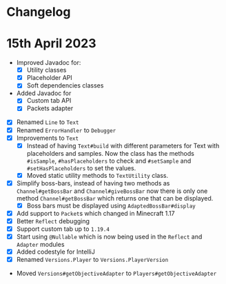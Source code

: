 Changelog
===

# 15th April 2023

- Improved Javadoc for:
  - [X] Utility classes
  - [X] Placeholder API
  - [X] Soft dependencies classes
- Added Javadoc for
  - [X] Custom tab API
  - [X] Packets adapter
- [X] Renamed `Line` to `Text`
- [X] Renamed `ErrorHandler` to `Debugger`
- [X] Improvements to `Text`
  - [X] Instead of having `Text#build` with different parameters for Text with placeholders and samples. Now the class has the methods `#isSample`, `#hasPlaceholders` to check and `#setSample` and `#setHasPlaceholders` to set the values.
  - [X] Moved static utility methods to `TextUtility` class.
- [X] Simplify boss-bars, instead of having two methods as `Channel#getBossBar` and `Channel#giveBossBar` now there is only one method `Channel#getBossBar` which returns one that can be displayed.
  - [X] Boss bars must be displayed using `AdaptedBossBar#display`
- [X] Add support to `Packet`s which changed in Minecraft 1.17
- [X] Better `Reflect` debugging
- [X] Support custom tab up to `1.19.4`
- [X] Start using `@Nullable` which is now being used in the `Reflect` and `Adapter` modules
- [X] Added codestyle for IntelliJ
- [X] Renamed `Versions.Player` to `Versions.PlayerVersion`
- Moved `Versions#getObjectiveAdapter` to `Players#getObjectiveAdapter`